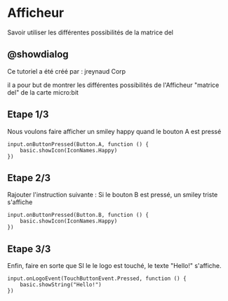 # Afficheur
Savoir utiliser les différentes possibilités de la matrice del

## @showdialog
Ce tutoriel a été créé par : jreynaud Corp

il a pour but de montrer les différentes possibilités de l'Afficheur "matrice del" de la carte micro:bit

## Etape 1/3

Nous voulons faire afficher un smiley happy quand le bouton A est pressé

```blocks
input.onButtonPressed(Button.A, function () {
    basic.showIcon(IconNames.Happy)
})
```
## Etape 2/3

Rajouter l'instruction suivante : Si le bouton B est pressé, un smiley triste s'affiche

```blocks
input.onButtonPressed(Button.B, function () {
    basic.showIcon(IconNames.Happy)
})
```
## Etape 3/3

Enfin, faire en sorte que SI le le logo est touché, le texte "Hello!" s'affiche.

```blocks
input.onLogoEvent(TouchButtonEvent.Pressed, function () {
    basic.showString("Hello!")
})
```
